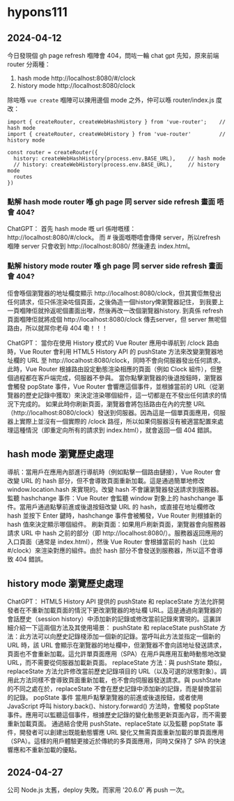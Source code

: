# hypons111

## 2024-04-12
今日發現個 gh page refresh 嗰陣會 404，問咗一輪 chat gpt 先知，原來前端 router 分兩種：
1. hash mode      http://localhost:8080/#/clock
2. history mode   http://localhost:8080/clock

除咗喺 `vue create` 嗰陣可以揀用邊個 mode 之外，仲可以喺 router/index.js 度改：
```
import { createRouter, createWebHashHistory } from 'vue-router';    // hash mode
import { createRouter, createWebHistory } from 'vue-router'         // history mode

const router = createRouter({
  history: createWebHashHistory(process.env.BASE_URL),    // hash mode
  // history: createWebHistory(process.env.BASE_URL),     // history mode
  routes
})
```

### 點解 hash mode router 喺 gh page 同 server side refresh 畫面 __唔會__ 404?
ChatGPT：
首先 hash mode 嘅 url 係咁嘅樣： http://localhost:8080/#/clock。
而 # 後面嘅嘢唔會傳俾 server，所以refresh 嗰陣 server 只會收到 http://localhost:8080/ 然後連去 index.html。

### 點解 history mode router 喺 gh page 同 server side refresh 畫面會 404?
佢會喺個瀏覽器的地址欄度顯示 http://localhost:8080/clock，但其實佢無發出任何請求，佢只係渲染咗個頁面，之後偽造一個history俾瀏覽器記住，
到我要上一頁嗰陣佢就拎返呢個畫面出嚟，然後再改一改個瀏覽器history. 
到真係 refresh 頁面嗰陣佢就將成個 http://localhost:8080/clock 傳去server，但 server 無呢個路由，所以就屌你老母 404 嘞！！！

ChatGPT：
當你在使用 History 模式的 Vue Router 應用中導航到 /clock 路由時，Vue Router 會利用 HTML5 History API 的 pushState 方法來改變瀏覽器地址欄的 URL 至 http://localhost:8080/clock，同時不會向伺服器發出任何請求。
此時，Vue Router 根據路由設定動態渲染相應的頁面（例如 Clock 組件），但整個過程都在客戶端完成，伺服器不參與。
當你點擊瀏覽器的後退按鈕時，瀏覽器會觸發 popState 事件，Vue Router 會響應這個事件，並根據當前的 URL（從瀏覽器的歷史記錄中獲取）來決定渲染哪個組件，這一切都是在不發出任何請求的情況下完成的。
如果此時你刷新頁面，瀏覽器會將包括路由在內的完整 URL（http://localhost:8080/clock）發送到伺服器。因為這是一個單頁面應用，伺服器上實際上並沒有一個實際的 /clock 路徑，所以如果伺服器沒有被適當配置來處理這種情況（即重定向所有的請求到 index.html），就會返回一個 404 錯誤。

## hash mode 瀏覽歷史處理
導航：當用戶在應用內部進行導航時（例如點擊一個路由鏈接），Vue Router 會改變 URL 的 hash 部分，但不會導致頁面重新加載。這是通過簡單地修改 window.location.hash 來實現的。改變 hash 不會讓瀏覽器發送請求到服務器。
監聽 hashchange 事件：Vue Router 會監聽 window 對象上的 hashchange 事件。當用戶通過點擊前進或後退按鈕改變 URL 的 hash，或直接在地址欄修改 hash 並按下 Enter 鍵時，hashchange 事件會被觸發，Vue Router 則根據新的 hash 值來決定顯示哪個組件。
刷新頁面：如果用戶刷新頁面，瀏覽器會向服務器請求 URL 中 hash 之前的部分（即 http://localhost:8080/）。服務器返回應用的入口頁面（通常是 index.html），然後 Vue Router 會根據當前的 hash（比如 #/clock）來渲染對應的組件。由於 hash 部分不會發送到服務器，所以這不會導致 404 錯誤。

## history mode 瀏覽歷史處理
ChatGPT：
HTML5 History API 提供的 pushState 和 replaceState 方法允許開發者在不重新加載頁面的情況下更改瀏覽器的地址欄 URL。這是通過向瀏覽器的會話歷史（session history）中添加新的記錄或修改當前記錄來實現的。這裏詳細介紹一下這兩個方法及其使用場景：
pushState 和 replaceState
pushState 方法：此方法可以向歷史記錄棧添加一個新的記錄。當呼叫此方法並指定一個新的 URL 時，該 URL 會顯示在瀏覽器的地址欄中，但瀏覽器不會向該地址發送請求，頁面也不會重新加載。這允許單頁面應用（SPA）在用戶與應用互動時動態地改變 URL，而不需要從伺服器加載新頁面。
replaceState 方法：與 pushState 類似，replaceState 方法允許修改當前歷史記錄項目的 URL（以及可選的狀態對象）。調用此方法同樣不會導致頁面重新加載，也不會向伺服器發送請求。與 pushState 的不同之處在於，replaceState 不會在歷史記錄中添加新的記錄，而是替換當前的記錄。
popState 事件
當用戶點擊瀏覽器的前進或後退按鈕，或者使用 JavaScript 呼叫 history.back()、history.forward() 方法時，會觸發 popState 事件。應用可以監聽這個事件，根據歷史記錄的變化動態更新頁面內容，而不需要重新加載頁面。
通過結合使用 pushState、replaceState 以及監聽 popState 事件，開發者可以創建出既能動態響應 URL 變化又無需頁面重新加載的單頁面應用（SPA）。這樣的用戶體驗更接近於傳統的多頁面應用，同時又保持了 SPA 的快速響應和不重新加載的優點。

## 2024-04-27
公司 Node.js 太舊，deploy 失敗。而家用 '20.6.0' 再 push 一次。 
